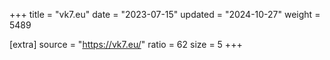 +++
title = "vk7.eu"
date = "2023-07-15"
updated = "2024-10-27"
weight = 5489

[extra]
source = "https://vk7.eu/"
ratio = 62
size = 5
+++
